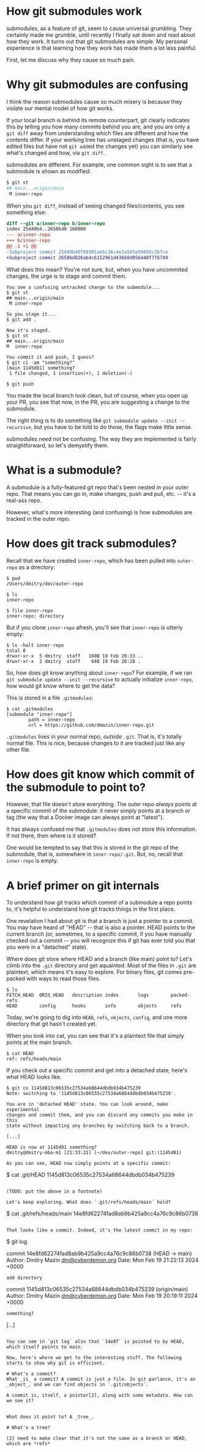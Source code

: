# How git submodules work
submodules, as a feature of git, seem to cause universal grumbling. They certainly made me grumble, until recently I finally sat down and read about how they work. It turns out that git submodules are simple. My personal experience is that learning how they work has made them a lot less painful.

First, let me discuss why they cause so much pain.

# Why git submodules are confusing
I think the reason submodules cause so much misery is because they violate our mental model of how git works.

If your local branch is behind its remote counterpart, git clearly indicates this by telling you how many commits behind you are, and you are only a `git diff` away from understanding which files are different and how the contents differ. If your working tree has unstaged changes (that is, you have edited files but have not `git add`ed the changes yet) you can similarly see what's changed and how, via `git diff`. 

submodules are different. For example, one common sight is to see that a submodule is shown as modified:
```bash
$ git st
## main...origin/main
 M inner-repo
```

When you `git diff`, instead of seeing changed files/contents, you see something else:
```diff
diff --git a/inner-repo b/inner-repo
index 25d49b4..2658bd0 160000
--- a/inner-repo
+++ b/inner-repo
@@ -1 +1 @@
-Subproject commit 25d49b40f09301aebc36c4e1a565e99095c3bfce
+Subproject commit 2658bd026ab4c6152961d43660d056448f776749
```

What does this mean? You're not sure, but, when you have uncommited changes, the urge is to stage and commit them.
```
You see a confusing untracked change to the submodule...
$ git st
## main...origin/main
 M inner-repo

So you stage it...
$ git add .

Now it's staged.
$ git st
## main...origin/main
M  inner-repo

You commit it and push, I guess?
$ git ci -am "something?"
[main 1145d81] something?
 1 file changed, 1 insertion(+), 1 deletion(-)

$ git push
```

You made the local branch look clean, but of course, when you open up your PR, you see that now, in the PR, you are suggesting a change to the submodule.

The right thing is to do something like `git submodule update --init --recursive`, but you have to be told to do those, the flags make little sense.

submodules need not be confusing. The way they are implemented is fairly straightforward, so let's demystify them.

# What is a submodule?
A submodule is a fully-featured git repo that's been nested in your outer repo. That means you can go in, make changes, push and pull, etc. -- it's a real-ass repo.

However, what's more interesting (and confusing) is how submodules are tracked in the outer repo.

# How does git track submodules?
Recall that we have created `inner-repo`, which has been pulled into `outer-repo` as a directory:
```
$ pwd
/Users/dmitry/dev/outer-repo

$ ls
inner-repo

$ file inner-repo
inner-repo: directory
```

But if you clone `inner-repo` afresh, you'll see that `inner-repo` is utterly empty:
```
$ ls -halt inner-repo
total 0
drwxr-xr-x  5 dmitry  staff   160B 19 Feb 20:33 ..
drwxr-xr-x  2 dmitry  staff    64B 19 Feb 20:28 .
```

So, how does git know anything about `inner-repo`? For example, if we ran `git submodule update --init --recursive` to actually initialize `inner-repo`, how would git know where to get the data?

This is stored in a file `.gitmodules`:
```
$ cat .gitmodules
[submodule "inner-repo"]
        path = inner-repo
        url = https://github.com/dmazin/inner-repo.git
```

`.gitmodules` lives in your normal repo, _outside_ `.git`. That is, it's totally normal file. This is nice, because changes to it are tracked just like any other file.

# How does git know which commit of the submodule to point to?
However, that file doesn't store everything. The outer repo _always_ points at a specific commit of the submodule: it never simply points at a branch or tag (the way that a Docker image can always point at "latest").

It has always confused me that `.gitmodules` does not store this information. If not there, then where is it stored?

One would be tempted to say that this is stored in the git repo of the submodule, that is, somewhere in `inner-repo/.git`. But, no, recall that `inner-repo` is empty.

# A brief primer on git internals
To understand how git tracks which commit of a submodule a repo points to, it's helpful to understand how git tracks things in the first place.

One revelation I had about git is that a branch is just a pointer to a commit. You may have heard of "HEAD" -- that is also a pointer. HEAD points to the current branch (or, sometimes, to a specific commit, if you have manually checked out a commit -- you will recognize this if git has ever told you that you were in a "detached" state).

Where does git store where HEAD and a branch (like main) point to? Let's climb into the `.git` directory and get aquainted. Most of the files in `.git` are plaintext, which means it's easy to explore. For binary files, git comes pre-packed with ways to read those files.

```
$ ls
FETCH_HEAD  ORIG_HEAD   description index       logs        packed-refs
HEAD        config      hooks       info        objects     refs
```

Today, we're going to dig into `HEAD`, `refs`, `objects`, `config`, and one more directory that git hasn't created yet.

When you look into cat, you can see that it's a plaintext file that simply points at the main branch.

```
$ cat HEAD
ref: refs/heads/main
```

If you check out a specific commit and get into a detached state, here's what HEAD looks like.

```
$ git co 1145d813c06535c27534a68644dbdb034b475239
Note: switching to '1145d813c06535c27534a68644dbdb034b475239'.

You are in 'detached HEAD' state. You can look around, make experimental
changes and commit them, and you can discard any commits you make in this
state without impacting any branches by switching back to a branch.

[...]

HEAD is now at 1145d81 something?
dmitry@dmitry-mba-m1 [21:33:21] [~/dev/outer-repo] git:(1145d81)

As you can see, HEAD now simply points at a specific commit:
```
$ cat .git/HEAD
1145d813c06535c27534a68644dbdb034b475239
```

(TODO: put the above in a footnote)

Let's keep exploring. What does `.git/refs/heads/main` hold?
```
$ cat .git/refs/heads/main
14e8fd62274fad8ab9b425a9cc4a76c9c86b0738
```

That looks like a commit. Indeed, it's the latest commit in my repo:
```
$ git log

commit 14e8fd62274fad8ab9b425a9cc4a76c9c86b0738 (HEAD -> main)
Author: Dmitry Mazin <dm@cyberdemon.org>
Date:   Mon Feb 19 21:22:13 2024 +0000

    add directory

commit 1145d813c06535c27534a68644dbdb034b475239 (origin/main)
Author: Dmitry Mazin <dm@cyberdemon.org>
Date:   Mon Feb 19 20:19:11 2024 +0000

    something?

[...]
```

You can see in `git log` also that `14e8f` is pointed to by HEAD, which itself points to main.

Now, here's where we get to the interesting stuff. The following starts to show why git is efficient.

# What's a commit?
What _is_ a commit? A commit is just a file. In git parlance, it's an _object_, and we can find objects in `.git/objects`.

A commit is, itself, a pointer[2], along with some metadata. How can we see it? 


What does it point to? A _tree_.

# What's a tree?

[2] need to make clear that it's not the same as a branch or HEAD, which are *refs*
